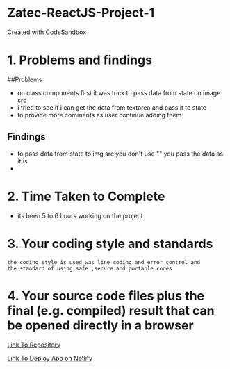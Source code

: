 # Zatec-ReactJS-Project-1

Created with CodeSandbox

# 1. Problems and findings

##Problems

- on class components first it was trick to pass data from state on image src
- i tried to see if i can get the data from textarea and pass it to state
- to provide more comments as user continue adding them

## Findings

- to pass data from state to img src you don't use "" you pass the data as it is
-

# 2. Time Taken to Complete

- its been 5 to 6 hours working on the project

# 3. Your coding style and standards

    the coding style is used was line coding and error control and
    the standard of using safe ,secure and portable codes

# 4. Your source code files plus the final (e.g. compiled) result that can be opened directly in a browser

[Link To Repository](https://github.com/PrinceNiyonshuti/Zatec-ReactJS-Project-1.git)

[Link To Deploy App on Netlify](https://zatec-countries.netlify.app/)
